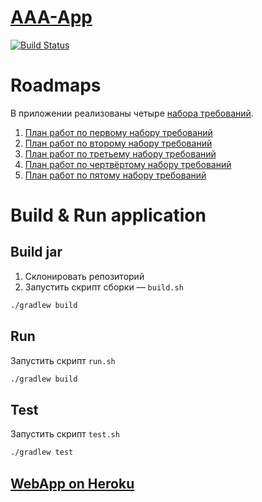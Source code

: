 # [AAA-App](https://github.com/PetrSed/AAA-App)
[![Build Status](https://api.travis-ci.org/PetrSed/AAA-App.svg?branch=master)](https://travis-ci.org/PetrSed/AAA-App)

# Roadmaps
В приложении реализованы четыре [набора требований](./docs/requirements.md).

1. [План работ по первому набору требований](./docs/ROADMAP1.md)
2. [План работ по второму набору требований](./docs/ROADMAP2.md)
3. [План работ по третьему набору требований](./docs/ROADMAP3.md)
4. [План работ по чертвёртому набору требований](./docs/ROADMAP4.md)
5. [План работ по пятому набору требований](./docs/ROADMAP5.md)

# Build & Run application
## Build jar
1. Склонировать репозиторий
2. Запустить скрипт сборки — `build.sh`
```bash
./gradlew build
```


## Run
Запустить скрипт `run.sh`
```bash
./gradlew build
```

## Test
Запустить скрипт `test.sh`
```bash
./gradlew test
```
## [WebApp on Heroku](https://web-aaa-app.herokuapp.com/)

